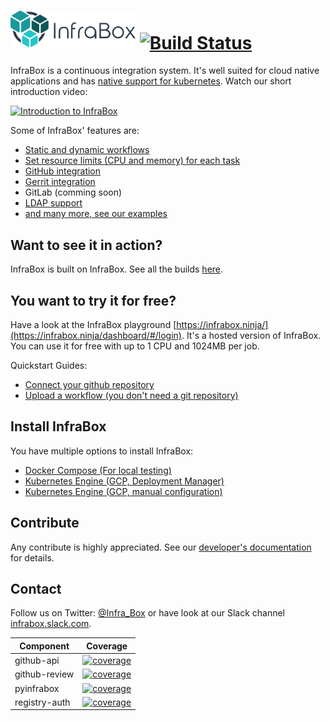 # <a href="http://infrabox.net"><img src="src\dashboard-client\static\logo_compact_transparent.png" width="200"></a> [![Build Status](https://infrabox.ninja/api/v1/projects/0c8204bb-7ce5-48a3-aa08-0fc38d7255d0/state.svg?branch=master)](https://infrabox.ninja/dashboard/#/project/infrabox)

InfraBox is a continuous integration system. It's well suited for cloud native applications and has [native support for kubernetes](https://github.com/InfraBox/examples/tree/master/kubernetes). Watch our short introduction video:

[![Introduction to InfraBox](https://img.youtube.com/vi/O8N2U7d404I/0.jpg)](https://www.youtube.com/watch?v=O8N2U7d404I)

Some of InfraBox' features are:

- [Static and dynamic workflows](https://github.com/InfraBox/examples)
- [Set resource limits (CPU and memory) for each task](https://github.com/InfraBox/examples)
- [GitHub integration](docs/configure/github.md)
- [Gerrit integration](docs/configure/gerrit.md)
- GitLab (comming soon)
- [LDAP support](docs/configure/ldap.md)
- [and many more, see our examples](https://github.com/InfraBox/examples)

## Want to see it in action?
InfraBox is built on InfraBox. See all the builds [here](https://infrabox.ninja/dashboard/#/project/infrabox).

## You want to try it for free?
Have a look at the InfraBox playground [https://infrabox.ninja/](https://infrabox.ninja/dashboard/#/login).
It's a hosted version of InfraBox. You can use it for free with up to 1 CPU and 1024MB per job.

Quickstart Guides:
- [Connect your github repository](docs/guides/connect_github.md)
- [Upload a workflow (you don't need a git repository)](docs/guides/upload.md)

## Install InfraBox
You have multiple options to install InfraBox:

- [Docker Compose (For local testing)](docs/install_docker_compose.md)
- [Kubernetes Engine (GCP, Deployment Manager)](deploy/gcp/deployment_manager/)
- [Kubernetes Engine (GCP, manual configuration)](docs/install_gcloud.md)

## Contribute
Any contribute is highly appreciated. See our [developer's documentation](docs/dev.md) for details.

## Contact
Follow us on Twitter: [@Infra_Box](https://twitter.com/Infra_Box) or have look at our Slack channel [infrabox.slack.com](https://infrabox.slack.com/).

|Component|Coverage|
|---------|--------|
|github-api|[![coverage](https://infrabox.ninja/api/v1/projects/0c8204bb-7ce5-48a3-aa08-0fc38d7255d0/badge.svg?subject=coverage&job_name=ib/test/github-api)](https://infrabox.ninja/dashboard/#/project/infrabox)|
|github-review|[![coverage](https://infrabox.ninja/api/v1/projects/0c8204bb-7ce5-48a3-aa08-0fc38d7255d0/badge.svg?subject=coverage&job_name=ib/test/github-review)](https://infrabox.ninja/dashboard/#/project/infrabox)|
|pyinfrabox|[![coverage](https://infrabox.ninja/api/v1/projects/0c8204bb-7ce5-48a3-aa08-0fc38d7255d0/badge.svg?subject=coverage&job_name=ib/test/pyinfrabox)](https://infrabox.ninja/dashboard/#/project/infrabox)|
|registry-auth|[![coverage](https://infrabox.ninja/api/v1/projects/0c8204bb-7ce5-48a3-aa08-0fc38d7255d0/badge.svg?subject=coverage&job_name=ib/test/registry-auth)](https://infrabox.ninja/dashboard/#/project/infrabox)|
